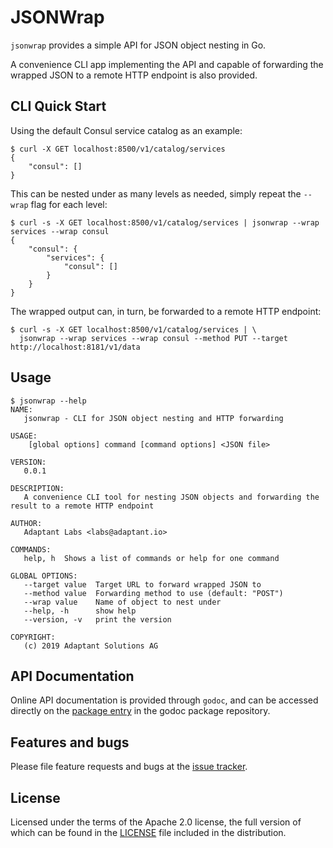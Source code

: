 # JSONWrap

`jsonwrap` provides a simple API for JSON object nesting in Go.

A convenience CLI app implementing the API and capable of forwarding the wrapped JSON to a remote HTTP endpoint is
also provided.

## CLI Quick Start

Using the default Consul service catalog as an example:

```shell script
$ curl -X GET localhost:8500/v1/catalog/services
{
    "consul": []
}
```

This can be nested under as many levels as needed, simply repeat the `--wrap` flag for each level:

```shell script
$ curl -s -X GET localhost:8500/v1/catalog/services | jsonwrap --wrap services --wrap consul
{
    "consul": {
        "services": {
            "consul": []
        }
    }
}
```

The wrapped output can, in turn, be forwarded to a remote HTTP endpoint:

```shell script
$ curl -s -X GET localhost:8500/v1/catalog/services | \
  jsonwrap --wrap services --wrap consul --method PUT --target http://localhost:8181/v1/data
```

## Usage

```shell script
$ jsonwrap --help
NAME:
   jsonwrap - CLI for JSON object nesting and HTTP forwarding

USAGE:
    [global options] command [command options] <JSON file>

VERSION:
   0.0.1

DESCRIPTION:
   A convenience CLI tool for nesting JSON objects and forwarding the result to a remote HTTP endpoint

AUTHOR:
   Adaptant Labs <labs@adaptant.io>

COMMANDS:
   help, h  Shows a list of commands or help for one command

GLOBAL OPTIONS:
   --target value  Target URL to forward wrapped JSON to
   --method value  Forwarding method to use (default: "POST")
   --wrap value    Name of object to nest under
   --help, -h      show help
   --version, -v   print the version

COPYRIGHT:
   (c) 2019 Adaptant Solutions AG
```

## API Documentation

Online API documentation is provided through `godoc`, and can be accessed directly on the
[package entry](https://godoc.org/github.com/adaptant-labs/jsonwrap) in the godoc package repository.

## Features and bugs

Please file feature requests and bugs at the [issue tracker][tracker].

[tracker]: https://github.com/adaptant-labs/jsonwrap/issues

## License

Licensed under the terms of the Apache 2.0 license, the full version of which can be found in the
[LICENSE](https://raw.githubusercontent.com/adaptant-labs/jsonwrap/master/LICENSE) file included in the
distribution.
